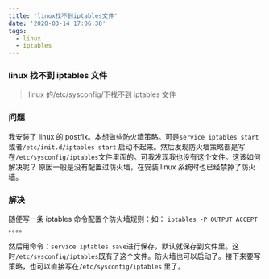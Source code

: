 ```yaml
---
title: 'linux找不到iptables文件'
date: '2020-03-14 17:06:38'
tags:
  - linux
  - iptables
---
```


### linux 找不到 iptables 文件

> linux 的/etc/sysconfig/下找不到 iptables 文件

### 问题

我安装了 linux 的 postfix。本想做些防火墙策略。可是`service iptables start`或者`/etc/init.d/iptables start` 启动不起来。然后发现防火墙策略都是写在`/etc/sysconfig/iptables`文件里面的。可我发现我也没有这个文件。这该如何解决呢？
原因一般是没有配置过防火墙，在安装 linux 系统时也已经禁掉了防火墙。

### 解决

随便写一条 iptables 命令配置个防火墙规则：如：
`iptables -P OUTPUT ACCEPT` 。。。。

然后用命令：`service iptables save`进行保存，默认就保存到文件里。这时`/etc/sysconfig/iptables`既有了这个文件。防火墙也可以启动了。接下来要写策略，也可以直接写在`/etc/sysconfig/iptables` 里了。
